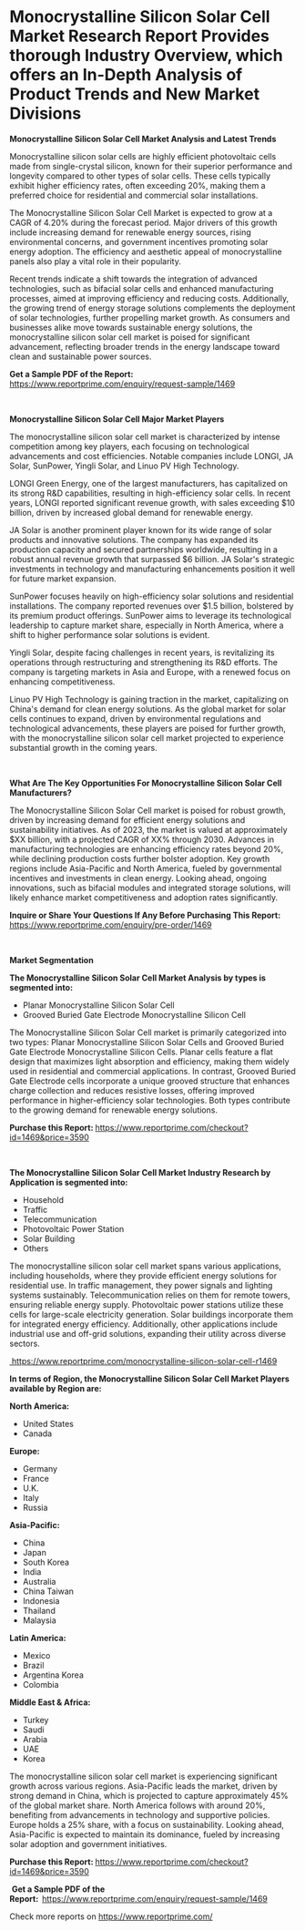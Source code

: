<p><h1>Monocrystalline Silicon Solar Cell Market Research Report Provides thorough Industry Overview, which offers an In-Depth Analysis of Product Trends and New Market Divisions</h1></p><p><strong>Monocrystalline Silicon Solar Cell Market Analysis and Latest Trends</strong></p>
<p><p>Monocrystalline silicon solar cells are highly efficient photovoltaic cells made from single-crystal silicon, known for their superior performance and longevity compared to other types of solar cells. These cells typically exhibit higher efficiency rates, often exceeding 20%, making them a preferred choice for residential and commercial solar installations.</p><p>The Monocrystalline Silicon Solar Cell Market is expected to grow at a CAGR of 4.20% during the forecast period. Major drivers of this growth include increasing demand for renewable energy sources, rising environmental concerns, and government incentives promoting solar energy adoption. The efficiency and aesthetic appeal of monocrystalline panels also play a vital role in their popularity.</p><p>Recent trends indicate a shift towards the integration of advanced technologies, such as bifacial solar cells and enhanced manufacturing processes, aimed at improving efficiency and reducing costs. Additionally, the growing trend of energy storage solutions complements the deployment of solar technologies, further propelling market growth. As consumers and businesses alike move towards sustainable energy solutions, the monocrystalline silicon solar cell market is poised for significant advancement, reflecting broader trends in the energy landscape toward clean and sustainable power sources.</p></p>
<p><strong>Get a Sample PDF of the Report:&nbsp;</strong> <a href="https://www.reportprime.com/enquiry/request-sample/1469?utm_campaign=2728&utm_medium=2&utm_source=Github&utm_content=ia&utm_term=18032025&utm_id=monocrystalline-silicon-solar-cell">https://www.reportprime.com/enquiry/request-sample/1469</a></p>
<p>&nbsp;</p>
<p><strong>Monocrystalline Silicon Solar Cell Major Market Players</strong></p>
<p><p>The monocrystalline silicon solar cell market is characterized by intense competition among key players, each focusing on technological advancements and cost efficiencies. Notable companies include LONGI, JA Solar, SunPower, Yingli Solar, and Linuo PV High Technology.</p><p>LONGI Green Energy, one of the largest manufacturers, has capitalized on its strong R&D capabilities, resulting in high-efficiency solar cells. In recent years, LONGI reported significant revenue growth, with sales exceeding $10 billion, driven by increased global demand for renewable energy.</p><p>JA Solar is another prominent player known for its wide range of solar products and innovative solutions. The company has expanded its production capacity and secured partnerships worldwide, resulting in a robust annual revenue growth that surpassed $6 billion. JA Solar's strategic investments in technology and manufacturing enhancements position it well for future market expansion.</p><p>SunPower focuses heavily on high-efficiency solar solutions and residential installations. The company reported revenues over $1.5 billion, bolstered by its premium product offerings. SunPower aims to leverage its technological leadership to capture market share, especially in North America, where a shift to higher performance solar solutions is evident.</p><p>Yingli Solar, despite facing challenges in recent years, is revitalizing its operations through restructuring and strengthening its R&D efforts. The company is targeting markets in Asia and Europe, with a renewed focus on enhancing competitiveness.</p><p>Linuo PV High Technology is gaining traction in the market, capitalizing on China's demand for clean energy solutions. As the global market for solar cells continues to expand, driven by environmental regulations and technological advancements, these players are poised for further growth, with the monocrystalline silicon solar cell market projected to experience substantial growth in the coming years.</p></p>
<p>&nbsp;</p>
<p><strong>What Are The Key Opportunities For Monocrystalline Silicon Solar Cell Manufacturers?</strong></p>
<p><p>The Monocrystalline Silicon Solar Cell market is poised for robust growth, driven by increasing demand for efficient energy solutions and sustainability initiatives. As of 2023, the market is valued at approximately $XX billion, with a projected CAGR of XX% through 2030. Advances in manufacturing technologies are enhancing efficiency rates beyond 20%, while declining production costs further bolster adoption. Key growth regions include Asia-Pacific and North America, fueled by governmental incentives and investments in clean energy. Looking ahead, ongoing innovations, such as bifacial modules and integrated storage solutions, will likely enhance market competitiveness and adoption rates significantly.</p></p>
<p><strong>Inquire or Share Your Questions If Any Before Purchasing This Report:</strong> <a href="https://www.reportprime.com/enquiry/pre-order/1469?utm_campaign=2728&utm_medium=2&utm_source=Github&utm_content=ia&utm_term=18032025&utm_id=monocrystalline-silicon-solar-cell">https://www.reportprime.com/enquiry/pre-order/1469</a></p>
<p>&nbsp;</p>
<p><strong>Market Segmentation</strong></p>
<p><strong>The Monocrystalline Silicon Solar Cell Market Analysis by types is segmented into:</strong></p>
<p><ul><li>Planar Monocrystalline Silicon Solar Cell</li><li>Grooved Buried Gate Electrode Monocrystalline Silicon Cell</li></ul></p>
<p><p>The Monocrystalline Silicon Solar Cell market is primarily categorized into two types: Planar Monocrystalline Silicon Solar Cells and Grooved Buried Gate Electrode Monocrystalline Silicon Cells. Planar cells feature a flat design that maximizes light absorption and efficiency, making them widely used in residential and commercial applications. In contrast, Grooved Buried Gate Electrode cells incorporate a unique grooved structure that enhances charge collection and reduces resistive losses, offering improved performance in higher-efficiency solar technologies. Both types contribute to the growing demand for renewable energy solutions.</p></p>
<p><strong>Purchase this Report:&nbsp;</strong><a href="https://www.reportprime.com/checkout?id=1469&price=3590&utm_campaign=2728&utm_medium=2&utm_source=Github&utm_content=ia&utm_term=18032025&utm_id=monocrystalline-silicon-solar-cell">https://www.reportprime.com/checkout?id=1469&price=3590</a></p>
<p>&nbsp;</p>
<p><strong>The Monocrystalline Silicon Solar Cell Market Industry Research by Application is segmented into:</strong></p>
<p><ul><li>Household</li><li>Traffic</li><li>Telecommunication</li><li>Photovoltaic Power Station</li><li>Solar Building</li><li>Others</li></ul></p>
<p><p>The monocrystalline silicon solar cell market spans various applications, including households, where they provide efficient energy solutions for residential use. In traffic management, they power signals and lighting systems sustainably. Telecommunication relies on them for remote towers, ensuring reliable energy supply. Photovoltaic power stations utilize these cells for large-scale electricity generation. Solar buildings incorporate them for integrated energy efficiency. Additionally, other applications include industrial use and off-grid solutions, expanding their utility across diverse sectors.</p></p>
<p><a href="https://www.reportprime.com/monocrystalline-silicon-solar-cell-r1469?utm_campaign=2728&utm_medium=2&utm_source=Github&utm_content=ia&utm_term=18032025&utm_id=monocrystalline-silicon-solar-cell">&nbsp;https://www.reportprime.com/monocrystalline-silicon-solar-cell-r1469</a></p>
<p><strong>In terms of Region, the Monocrystalline Silicon Solar Cell Market Players available by Region are:</strong></p>
<p>
    <p> <strong> North America: </strong>
        <ul>
            <li>United States</li>
            <li>Canada</li>
        </ul>
        </p> 
    <p> <strong> Europe: </strong>
        <ul>
            <li>Germany</li>
            <li>France</li>
            <li>U.K.</li>
            <li>Italy</li>
            <li>Russia</li>
        </ul>
        </p> 
    <p> <strong> Asia-Pacific: </strong>
        <ul>
            <li>China</li>
            <li>Japan</li>
            <li>South Korea</li>
            <li>India</li>
            <li>Australia</li>
            <li>China Taiwan</li>
            <li>Indonesia</li>
            <li>Thailand</li>
            <li>Malaysia</li>
        </ul>
        </p> 
    <p> <strong> Latin America: </strong>
        <ul>
            <li>Mexico</li>
            <li>Brazil</li>
            <li>Argentina Korea</li>
            <li>Colombia</li>
        </ul>
        </p> 
    <p> <strong> Middle East & Africa: </strong>
        <ul>
            <li>Turkey</li>
            <li>Saudi</li>
            <li>Arabia</li>
            <li>UAE</li>
            <li>Korea</li>
        </ul>
    </p>
    </p>
<p><p>The monocrystalline silicon solar cell market is experiencing significant growth across various regions. Asia-Pacific leads the market, driven by strong demand in China, which is projected to capture approximately 45% of the global market share. North America follows with around 20%, benefiting from advancements in technology and supportive policies. Europe holds a 25% share, with a focus on sustainability. Looking ahead, Asia-Pacific is expected to maintain its dominance, fueled by increasing solar adoption and government initiatives.</p></p>
<p><strong>Purchase this Report: </strong><a href="https://www.reportprime.com/checkout?id=1469&price=3590&utm_campaign=2728&utm_medium=2&utm_source=Github&utm_content=ia&utm_term=18032025&utm_id=monocrystalline-silicon-solar-cell">https://www.reportprime.com/checkout?id=1469&price=3590</a></p>
<p>&nbsp;<strong>Get a Sample PDF of the Report:&nbsp;&nbsp;</strong><a href="https://www.reportprime.com/enquiry/request-sample/1469?utm_campaign=2728&utm_medium=2&utm_source=Github&utm_content=ia&utm_term=18032025&utm_id=monocrystalline-silicon-solar-cell">https://www.reportprime.com/enquiry/request-sample/1469</a></p>
<p><strong></strong></p>
<p>Check more reports on <a href="https://www.reportprime.com/?utm_campaign=2728&utm_medium=2&utm_source=Github&utm_content=ia&utm_term=18032025&utm_id=monocrystalline-silicon-solar-cell">https://www.reportprime.com/</a></p>